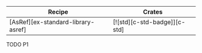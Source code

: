 | Recipe | Crates |
|---|---|
| [AsRef][ex-standard-library-asref] | [![std][c-std-badge]][c-std] |

<div class="hidden">
TODO P1
</div>
